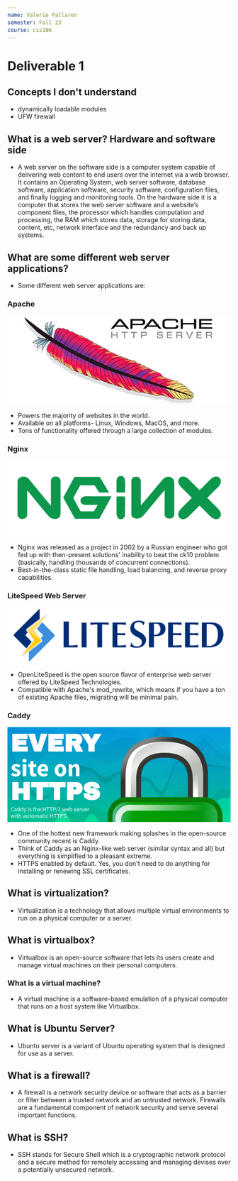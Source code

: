 ```yaml
---
name: Valerie Pallares
semester: Fall 23
course: cis106
---
```


# Deliverable 1

## Concepts I don't understand
- dynamically loadable modules
- UFW firewall


## What is a web server? Hardware and software side
- A web server on the software side is a computer system capable of delivering web content to end users over the internet via a web browser. It contains an Operating System, web server software, database software, application software, security software, configuration files, and finally logging and monitoring tools. On the hardware side it is a computer that stores the web server software and a website’s component files, the processor which handles computation and processing, the RAM which stores data, storage for storing data, content, etc, network interface and the redundancy and back up systems.
  
## What are some different web server applications?
-	Some different web server applications are:
### Apache
![apache logo](apache.jpg)
- Powers the majority of websites in the world.
- Available on all platforms- Linux, Windows, MacOS, and more.
- Tons of functionality offered through a large collection of modules.

### Nginx
![nginx logo](nginx%20logo.png)
- Nginx was released as a project in 2002 by a Russian engineer who got fed up with then-present solutions' inability to beat the ck10 problem (basically, handling thousands of concurrent connections).
- Best-in-the-class static file handling, load balancing, and reverse proxy capabilities. 

### LiteSpeed Web Server
![litespeed logo](litespeed-server.png)
- OpenLiteSpeed is the open source flavor of enterprise web server offered by LiteSpeed Technologies.
-  Compatible with Apache's mod_rewrite, which means if you have a ton of existing Apache files, migrating will be minimal pain. 
  
### Caddy
![caddy logo](caddy-server.png)

- One of the hottest new framework making splashes in the open-source community recent is Caddy. 
- Think of Caddy as an Nginx-like web server (similar syntax and all) but everything is simplified to a pleasant extreme.  
- HTTPS enabled by default. Yes, you don't need to do anything for installing or renewing SSL certificates.

## What is virtualization?
- Virtualization is a technology that allows multiple virtual environments to run on a physical computer or a server. 
  
##	What is virtualbox?
-	Virtualbox is an open-source software that lets its users create and manage virtual machines on their personal computers. 

### What is a virtual machine?
- A virtual machine is a software-based emulation of a physical computer that runs on a host system like Virtualbox.

## What is Ubuntu Server?
-	Ubuntu server is a variant of Ubuntu operating system that is designed for use as a server.
## What is a firewall?
-	A firewall is a network security device or software that acts as a barrier or filter between a trusted network and an untrusted network. 	Firewalls are a fundamental component of network security and serve several important functions.
## What is SSH?
-	SSH stands for Secure Shell which is a cryptographic network protocol and a secure method for remotely accessing and managing devises over a potentially unsecured network. 
